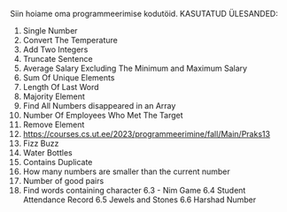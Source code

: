 Siin hoiame oma programmeerimise kodutöid.
KASUTATUD ÜLESANDED:
1. Single Number
2. Convert The Temperature
3. Add Two Integers
4. Truncate Sentence
5. Average Salary Excluding The Minimum and Maximum Salary
6. Sum Of Unique Elements
7. Length Of Last Word
8. Majority Element
9. Find All Numbers disappeared in an Array
10. Number Of Employees Who Met The Target
11. Remove Element
12. https://courses.cs.ut.ee/2023/programmeerimine/fall/Main/Praks13
13. Fizz Buzz
14. Water Bottles
15. Contains Duplicate
16. How many numbers are smaller than the current number
17. Number of good pairs
18. Find words containing character
6.3 - Nim Game
6.4 Student Attendance Record
6.5 Jewels and Stones
6.6 Harshad Number
    
